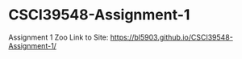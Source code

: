# CSCI39548-Assignment-1
Assignment 1 Zoo
Link to Site:  https://bl5903.github.io/CSCI39548-Assignment-1/
